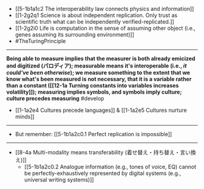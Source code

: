 - [[5-1b1a1c2 The interoperability law connects physics and information]]
- [[1-2g2q1 Science is about independent replication. Only trust as scientific truth what can be independently verified-replicated.]]
- [[1-2g2i0 Life is computation in the sense of assuming other object (i.e., genes assuming its surrounding environment)]]
- #TheTuringPrinciple
---
**Being able to measure implies that the measurer is both already emicized and digitized (パロディア); measurable means it's interoperable (i.e., *it could've been otherwise*); we measure something to the extent that we know what's been measured is not necessary, that it is a variable rather than a constant ([[12-1a Turning constants into variables increases volatility]]); measuring implies symbols, and symbols imply culture; culture precedes measuring** #develop 
  - [[1-1a2e4 Cultures precede languages]] & [[1-1a2e5 Cultures nurture minds]]
---
- But remember: [[5-1b1a2c0.1 Perfect replication is impossible]]
---
- [[8-4a Multi-modality means transferability (着せ替え・持ち替え・言い換え)]]
  - [[5-1b1a2c0.2 Analogue information (e.g., tones of voice, EQ) cannot be perfectly-exhaustively represented by digital systems (e.g., universal writing systems)]]
